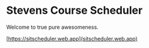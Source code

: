 # Stevens Course Scheduler

Welcome to true pure awesomeness.

[https://sitscheduler.web.app](sitscheduler.web.app)
